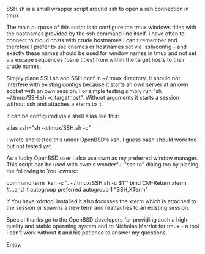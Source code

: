 SSH.sh is a small wrapper script around ssh to open a ssh connection in tmux.

The main purpose of this script is to configure the tmux windows titles with
the hostnames provided by the ssh command line itself. I have often to connect
to cloud hosts with crude hostnames I can't remember and therefore I prefer to
use cnames or hostnames set via .ssh/config - and exactly these names should
be used for window names in tmux and not set via escape sequences (pane
titles) from within the target hosts to their crude names.

Simply place SSH.sh and SSH.conf in ~/.tmux directory. It should not interfere
with existing configs because it starts an own server at an own socket with an
own session. For simple testing simply run "sh ~/.tmux/SSH.sh -c targethost".
Without arguments it starts a session without ssh and attaches a xterm to it.

It can be configured via a shell alias like this:

   alias ssh="sh ~/.tmux/SSH.sh -c"

I wrote and tested this under OpenBSD's ksh. I guess bash should work too but
not tested yet.

As a lucky OpenBSD user I also use cwm as my preferred window manager.  This
script can be used with cwm's wonderful "ssh to" dialog too by placing the
following to You .cwmrc:

  command term 'ksh -c ". ~/.tmux/SSH.sh -c $1"'
  bind CM-Return xterm
  #...and if autogroup preferred
  autogroup 1 "SSH,XTerm"

If You have xdotool installed it also focusses the xterm which is attached to
the session or spawns a new term and reattaches to an existing session.

Special thanks go to the OpenBSD developers for providing such a high quality
and stable operating system and to Nicholas Marriot for tmux - a tool I can't
work without it and his patience to answer my questions.

Enjoy.
